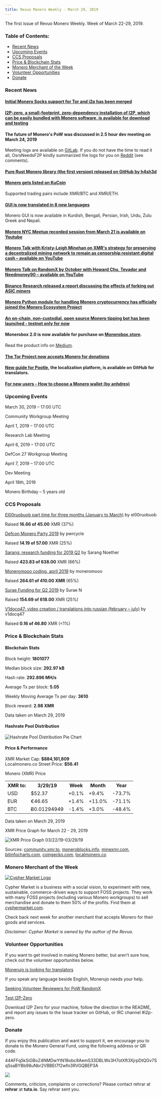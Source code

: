 ```yaml
---
title: Revuo Monero Weekly - March 29, 2019
---
```

The first issue of Revuo Monero Weekly. Week of March 22-29, 2019.
<!--more-->

<h3>Table of Contents:</h3>
<ul class="contents">
    <li><a href="#news">Recent News</a></li>
    <li><a href="#events">Upcoming Events</a></li>
    <li><a href="#proposals">CCS Proposals</a></li>
    <li><a href="#stats">Price & Blockchain Stats</a></li>
    <li><a href="#merchant">Monero Merchant of the Week</a></li>
    <li><a href="#volunteer">Volunteer Opportunities</a></li>
    <li><a href="#donate">Donate</a></li>
</ul>


<h3 id="news">Recent News</h3>

<div class="newsbyte">
    <h4>
        <a href="https://github.com/monero-project/monero/pull/5090" target="_blank">
Initial Monero Socks support for Tor and i2p has been merged</a>
    </h4>
</div>

<div class="newsbyte">
    <h4>
        <a href="https://github.com/i2p-zero/i2p-zero/releases" target="_blank">I2P-zero, a small-footprint, zero-dependency installation of I2P, which can be easily bundled with Monero software, is available for download and testing</a>
    </h4>
</div>

<div class="newsbyte">
    <h4>The future of Monero's PoW was discussed in 2.5 hour dev meeting on March 24, 2019</h4>
    <p>Meeting logs are available on <a href="https://repo.getmonero.org/monero-project/monero-site/blob/b87354501b6343f9146f331805ddadc45696f728/_posts/2019-03-24-logs-for-the-dev-meeting-held-on-2019-03-24.md" target="_blank">GitLab</a>. If you do not have the time to read it all, OsrsNeedsF2P kindly summarized the logs for you on <a href="https://www.reddit.com/r/Monero/comments/b50mfy/logs_from_the_25_hr_dev_meeting_on_moneros_pow/" target="_blank">Reddit</a> (see comments).</p>
</div>

<div class="newsbyte">
    <h4>
        <a href="https://github.com/monero-rs/monero-rs" target="_blank">Pure Rust Monero library (the first version) released on GitHub by h4sh3d</a>
    </h4>
</div>

<div class="newsbyte">
    <h4>
        <a href="https://www.kucoin.com/news/en-monero-xmr-gets-listed-on-kucoin" target="_blank">Monero gets listed on KuCoin</a>
    </h4> 
    <p>Supported trading pairs include XMR/BTC and XMR/ETH.</p>
</div>

<div class="newsbyte">
    <h4>
        <a href="https://www.reddit.com/r/Monero/comments/b5d5xg/gui_wallet_translatable_in_8_new_languages_new/" target="_blank">GUI is now translated in 8 new languages</a>
    </h4>
    <p>Monero GUI is now available in Kurdish, Bengali, Persian, Irish, Urdu, Zulu Greek and Nepali.</p>
</div>
 

<div class="newsbyte">
    <h4><a href="https://www.youtube.com/watch?v=iWNlyHumD-c" target="_blank">Monero NYC Meetup recorded session from March 21 is available on Youtube</a></h4>
</div>

<div class="newsbyte">
    <h4>
        <a href="https://www.youtube.com/watch?v=ZZZF4BqIDrk" target="_blank">Monero Talk with Kristy-Leigh Minehan on XMR's strategy for preserving a decentralized mining network to remain as censorship resistant digital cash – available on YouTube</a>
    </h4>
</div>

<div class="newsbyte">
    <h4>
        <a href="https://www.youtube.com/watch?v=vGMTrA6NmeM" target="_blank">Monero Talk on RandomX by October with Howard Chu, Tevador and Needmoney90 – available on YouTube</a>
    </h4>
</div>

<div class="newsbyte">
    <h4>
        <a href="https://info.binance.com/en/research/marketresearch/monero-hard-fork.html" target="_blank">Binance Research released a report discussing the effects of forking out ASIC miners</a>
    </h4>
</div>

<div class="newsbyte">
    <h4>
       <a href="https://github.com/monero-ecosystem/monero-python" target="_blank">Monero Python module for handling Monero cryptocurrency has officially joined the Monero Ecosystem Project</a> 
    </h4>
</div>

<div class="newsbyte">
    <h4>
        <a href="https://old.reddit.com/r/Monero/comments/b4xz3f/announcing_umonerotipsbot_an_onchain_noncustodial/" target="_blank">An on-chain, non-custodial, open source Monero tipping bot has been launched - testnet only for now</a>
    </h4>
</div>

<div class="newsbyte">
    <h4>
        Monerobox 2.0 is now available for purchase on <a href="http://monerobox.store/" target="_blank">Monerobox.store</a>. 
    </h4>
    <p>Read the product info on <a href="https://medium.com/@jason.hcwong/monerobox-2-0-fedc00fa2aa4" target="_blank">Medium</a>.</p>
</div>

<div class="newsbyte">
    <h4>
        <a href="https://donate.torproject.org/cryptocurrency" target="_blank">The Tor Project now accepts Monero for donations</a>
    </h4>
</div>

<div class="newsbyte">
    <h4>
        <a href="https://github.com/monero-ecosystem/monero-translations/blob/master/pootle.md" target="_blank">New guide for Pootle</a>, the localization platform, is available on GitHub for translators.
    </h4>
</div>

<div class="newsbyte">
    <h4>
        <a href="https://medium.com/@anhdres/how-to-choose-a-monero-wallet-c713abb2d64d" target="_blank">For new users - How to choose a Monero wallet (by anhdres)</a>
    </h4>
</div>

<h3 id="events">Upcoming Events</h3>

<div class="event">
    <p class="date">March 30, 2019 – 17:00 UTC</p>
    <p>Community Workgroup Meeting</p>
</div>

<div class="event">
    <p class="date" markdown="1">April 1, 2019 – 17:00 UTC</p>
    <p markdown="1">Research Lab Meeting</p>
</div>

<div class="event">
    <p class="date" markdown="1">April 6, 2019 – 17:00 UTC</p>
    <p markdown="1">DefCon 27 Workgroup Meeting</p>
</div>

<div class="event">
    <p class="date" markdown="1">April 7, 2019 – 17:00 UTC</p>
    <p markdown="1">Dev Meeting</p>
</div>

<div class="event">
    <p class="date" markdown="1">April 18th, 2019</p>
    <p markdown="1">Monero Birthday – 5 years old</p>
</div>

<h3 id="proposals">CCS Proposals</h3>

<div class="proposal">
    <p><a href="https://ccs.getmonero.org/proposals/el00ruobuob-january-to-march-part-time-for-a-new-quarter.html" target="_blank">El00ruobuob part time for three months (January to March)</a> by el00ruobuob</p>
    <p>Raised <b>16.66 of 45.00</b> XMR (37%)</p>
</div>

<div class="proposal">
    <p><a href="https://ccs.getmonero.org/proposals/pwrcycle-Defcon_Monero_Party_2019.html" target="_blank">Defcon Monero Party 2019</a> by pwrcycle</p>
    <p>Raised <b>14.19 of 57.00</b> XMR (25%)</p>
</div>

<div class="proposal">
    <p><a href="https://ccs.getmonero.org/proposals/sarang-2019-q2.html" target="_blank">Sarang: research funding for 2019 Q2</a> by Sarang Noether</p>
    <p>Raised <b>423.83 of 638.00</b> XMR (66%)</p>
</div>

<div class="proposal">
    <p><a href="https://ccs.getmonero.org/proposals/mooo-2019-04.html" target="_blank">Moneromooo coding, april 2019</a> by moneromooo</p>
    <p>Raised <b>264.61 of 410.00 XMR</b> (65%)</p>
</div>

<div class="proposal">
    <p><a href="https://ccs.getmonero.org/proposals/surae-mrl-research-q2-2019.html" target="_blank">Surae Funding for Q2 2019</a> by Surae N</p>
    <p>Raised <b>154.69 of 618.00</b> XMR (25%)</p>
</div>

<div class="proposal">
    <p><a href="https://ccs.getmonero.org/proposals/v1docq47-video-creation-translations-into-russian-(february-july).html" target="_blank">V1docq47: video creation / translations into russian (february – july)</a> by v1docq47</p>
    <p>Raised <b>0.16 of 46.80</b> XMR (<1%)</p>
</div>

<h3 id="stats">Price & Blockchain Stats</h3>

<h4 class="stat">Blockchain Stats</h4>

<div class="bcstats">
    <p>Block height: <b>1801077</b></p>
    <p>Median block size: <b>292.97 kB</b></p>
    <p>Hash rate: <b>292.896 MH/s</b></p>
    <p>Average Tx per block: <b>5.05</b></p>
    <p>Weekly Moving Average Tx per day: <b>3610</b></p>
    <p>Block reward: <b>2.98 XMR</b></p>
</div>
<p class="note">Data taken on March 29, 2019</p>

<h4 class="stat">Hashrate Pool Distribution</h4>
<p><img src="/img/hashrate-pool-distribution-0329.png" alt="Hashrate Pool Distribution Pie Chart"/></p>

<h4 class="stat">Price & Performance</h4>

<div class="price-intro">XMR Market Cap:  <b>$884,161,809</b><br>Localmonero.co Street Price: <b>$56.41</b></div>

<p class="table-title">Monero (XMR) Price</p>
<table class="price-table">
  <tr class="row1">
    <th>XMR to:</th>
    <th>3/29/19</th>
    <th>Week</th>
    <th>Month</th>
    <th>Year</th>
  </tr>
  <tr>
    <td data-th="XMR to">USD</td>
    <td data-th="03/29/19">$52.37</td>
    <td data-th="Week" class="red">+0.1%</td>
    <td data-th="Month" class="green">+9.4%</td>
    <td data-th="Year" class="red">-73.7%</td>
  </tr>
  <tr class="row3">
    <td data-th="XMR to">EUR</td>
    <td data-th="03/29/19">€46.65</td>
    <td data-th="Week" class="red">+1.4%</td>
    <td data-th="Month" class="green">+11.0%</td>
    <td data-th="Year" class="red">-71.1%</td>
  </tr>
  <tr>
    <td data-th="XMR to">BTC</td>
    <td data-th="03/29/19">Ƀ0.01294949</td>
    <td data-th="Week" class="red">-1.4%</td>
    <td data-th="Month" class="green">+3.0%</td>
    <td data-th="Year" class="red">-48.4%</td>
  </tr>
</table>
<p class="note">Data taken on March 29, 2019</p>

<p class="table-title">XMR Price Graph for March 22 - 29, 2019</p>

![XMR Price Graph 03/22/19-03/29/19](/img/weekly-chart-0329.png "XMR Price Graph 03/22/19-03/29/19") 

Sources: <a href="https://community.xmr.to/explorer/mainnet/" target="_blank">community.xmr.to</a>, <a href="https://moneroblocks.info/stats/transaction-stats" target="_blank">moneroblocks.info</a>, <a href="https://minexmr.com/pools.html" target="_blank">minexmr.com</a>, <a href="https://bitinfocharts.com/monero/" target="_blank">bitinfocharts.com</a>, <a href="https://www.coingecko.com/" target="_blank">coingecko.com</a>, <a href="https://localmonero.co/" target="_blank">localmonero.co</a>

<h3 id="merchant">Monero Merchant of the Week</h3>

<a href="https://cyphermarket.com" target="_blank"><img src="/img/cyphermarket-logo.png" alt="Cypher Market Logo" class="merchant-img" id="cyphermarket"></a>

Cypher Market is a business with a social vision, to experiment with new, sustainable, commerce-driven ways to support FOSS projects. They work with many FOSS projects (including various Monero workgroups) to sell merchandise and donate to them 50% of the profits. Find them at <a href="https://cyphermarket.com" target="_blank">cyphermarket.com</a>.

Check back next week for another merchant that accepts Monero for their goods and services.

*Disclaimer: Cypher Market is owned by the author of the Revuo.*

<h3 id="volunteer">Volunteer Opportunities</h3>

<p>If you want to get involved in making Monero better, but aren’t sure how, check out the volunteer opportunities below.</p>

<p class="date"><a href="https://old.reddit.com/r/Monero/comments/b11aec/call_for_contributors_new_strings_for_monerujo_we/" target="_blank">Monerujo is looking for translators</a></p>
<p>If you speak any language beside English, Monerujo needs your help.</p>  

<p><a href="https://old.reddit.com/r/Monero/comments/b5fe5j/psa_seeking_volunteer_reviewers_for_pow_randomx/" target="_blank">Seeking Volunteer Reviewers for PoW RandomX</a></p>

<p class="date"><a href="https://github.com/i2p-zero/i2p-zero/releases" target="_blank">Test I2P-Zero</a></p>
<p>Download I2P Zero for your machine, follow the direction in the README, and report any issues to the Issue tracker on GitHub, or IRC channel #i2p-zero.</p>

<h3 id="donate">Donate</h3>

<p markdown="1">If you enjoy this publication and want to support it, we encourage you to donate to the Monero General Fund, using the following address or QR code.</p>

<p class="address" markdown="1">44AFFq5kSiGBoZ4NMDwYtN18obc8AemS33DBLWs3H7otXft3XjrpDtQGv7SqSsaBYBb98uNbr2VBBEt7f2wfn3RVGQBEP3A</p>

<p><a href="monero:44AFFq5kSiGBoZ4NMDwYtN18obc8AemS33DBLWs3H7otXft3XjrpDtQGv7SqSsaBYBb98uNbr2VBBEt7f2wfn3RVGQBEP3A" class="qr"><img src="/img/donate-monero.png"></a></p>

Comments, criticism, complaints or corrections? Please contact rehrar at **rehrar** at **tuta.io**. Say rehrar sent you.